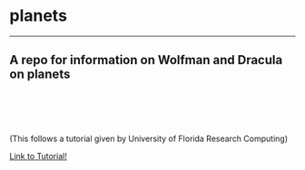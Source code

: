 # planets
---
A repo for information on Wolfman and Dracula on planets
<br>
<br>
</br>
</br>
---
(This follows a tutorial given by University of Florida Research Computing)

[Link to Tutorial!](https://github.com/UFResearchComputing/git-training)
